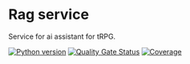 # Rag service

Service for ai assistant for tRPG.

[![Python version](https://img.shields.io/static/v1?label=Python&message=3.13&color=blue)](https://sonarcloud.io/summary/new_code?id=AlexOmarov_rag-service)
[![Quality Gate Status](https://sonarcloud.io/api/project_badges/measure?project=AlexOmarov_rag-service&metric=alert_status)](https://sonarcloud.io/summary/new_code?id=AlexOmarov_rag-service)
[![Coverage](https://sonarcloud.io/api/project_badges/measure?project=AlexOmarov_rag-service&metric=coverage)](https://sonarcloud.io/summary/new_code?id=AlexOmarov_rag-service)
